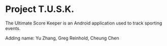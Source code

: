 Project T.U.S.K.
================

The Ultimate Score Keeper is an Android application used to track sporting events.

Adding name: Yu Zhang, Greg Reinhold, Cheung Chen
